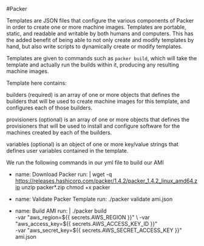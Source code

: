 #Packer



Templates are JSON files that configure the various components of Packer in order to create one or more machine images. Templates are portable, static, and readable and writable by both humans and computers. This has the added benefit of being able to not only create and modify templates by hand, but also write scripts to dynamically create or modify templates.

Templates are given to commands such as `packer build`, which will take the template and actually run the builds within it, producing any resulting machine images.

Template here contains:

builders (required) is an array of one or more objects that defines the builders that will be used to create machine images for this template, and configures each of those builders. 

provisioners (optional) is an array of one or more objects that defines the provisioners that will be used to install and configure software for the machines created by each of the builders. 

variables (optional) is an object of one or more key/value strings that defines user variables contained in the template. 

We run the following commands in our yml file to build our AMI

- name: Download Packer
        run: |
          wget -q https://releases.hashicorp.com/packer/1.4.2/packer_1.4.2_linux_amd64.zip
          unzip packer*.zip
          chmod +x packer

- name: Validate Packer Template
        run: ./packer validate ami.json

- name: Build AMI
        run: |
          ./packer build \
          -var "aws_region=${{ secrets.AWS_REGION }}" \
          -var "aws_access_key=${{ secrets.AWS_ACCESS_KEY_ID }}" \
          -var "aws_secret_key=${{ secrets.AWS_SECRET_ACCESS_KEY }}" \
          ami.json
